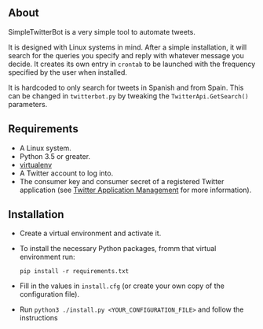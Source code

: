 ## About

SimpleTwitterBot is a very simple tool to automate tweets.

It is designed with Linux systems in mind. After a simple installation, it will
search for the queries you specify and reply with whatever message you decide.
It creates its own entry in `crontab` to be launched with the frequency
specified by the user when installed.

It is hardcoded to only search for tweets in Spanish and from Spain. This can
be changed in `twitterbot.py` by tweaking the `TwitterApi.GetSearch()`
parameters.

## Requirements

- A Linux system.
- Python 3.5 or greater.
- [virtualenv](http://docs.python-guide.org/en/latest/dev/virtualenvs/)
- A Twitter account to log into.
- The consumer key and consumer secret of a registered Twitter application (see
  [Twitter Application Management](https://apps.twitter.com/) for more
information).

## Installation
- Create a virtual environment and activate it.
- To install the necessary Python packages, fromm that virtual environment run:

	`pip install -r requirements.txt`
- Fill in the values in `install.cfg` (or create your own copy of the
  configuration file).
- Run `python3 ./install.py <YOUR_CONFIGURATION_FILE>` and follow the
  instructions
